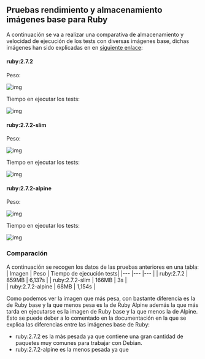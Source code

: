 ## Pruebas rendimiento y almacenamiento imágenes base para Ruby
A continuación se va a realizar una comparativa de almacenamiento y velocidad de ejecución de los tests con diversas imágenes base, dichas imágenes han sido explicadas en en [siguiente enlace](https://github.com/antoniocuadros/WhenToClass/blob/master/docs/Docker/Imagenes_base.md):
#### ruby:2.7.2
Peso:

![img](https://github.com/antoniocuadros/WhenToClass/blob/master/docs/Docker/images/base/peso.png)

Tiempo en ejecutar los tests:

![img](https://github.com/antoniocuadros/WhenToClass/blob/master/docs/Docker/images/base/tiempo.png)

#### ruby:2.7.2-slim
Peso:

![img](https://github.com/antoniocuadros/WhenToClass/blob/master/docs/Docker/images/slim/peso.png)

Tiempo en ejecutar los tests:

![img](https://github.com/antoniocuadros/WhenToClass/blob/master/docs/Docker/images/slim/tiempo.png)

#### ruby:2.7.2-alpine
Peso:

![img](https://github.com/antoniocuadros/WhenToClass/blob/master/docs/Docker/images/alpine/peso.png)

Tiempo en ejecutar los tests:

![img](https://github.com/antoniocuadros/WhenToClass/blob/master/docs/Docker/images/alpine/tiempo.png)

### Comparación
A continuación se recogen los datos de las pruebas anteriores en una tabla:
| Imagen            | Peso  | Tiempo de ejecución tests|
|---                |---    |---                       |
| ruby:2.7.2        | 859MB | 6,137s                   | 
| ruby:2.7.2-slim   | 166MB | 3s                       |  
| ruby:2.7.2-alpine | 68MB  | 1,154s                   | 

Como podemos ver la imagen que más pesa, con bastante diferencia es la de Ruby base y la que menos pesa es la de Ruby Alpine además la que más tarda en ejecutarse es la imagen de Ruby base y la que menos la de Alpine. Esto se puede deber a lo comentado en la documentación en la que se explica las diferencias entre las imágenes base de Ruby:
- ruby:2.7.2  es la más pesada ya que contiene una gran cantidad de paquetes muy comunes para trabajar con Debian.
- ruby:2.7.2-alpine es la menos pesada ya que 